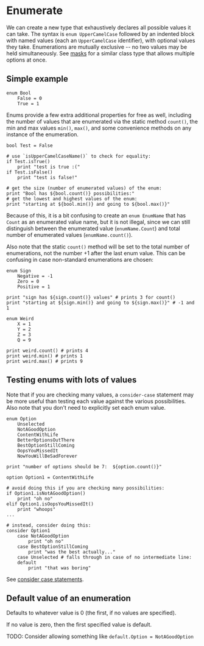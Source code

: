 # Enumerate

We can create a new type that exhaustively declares all possible values it can take.
The syntax is `enum UpperCamelCase` followed by an indented block with named values
(each an `UpperCamelCase` identifier), with optional values they take.  Enumerations
are mutually exclusive -- no two values may be held simultaneously.  See
[masks](./masks.md) for a similar class type that allows multiple options at once.

## Simple example

```
enum Bool
    False = 0
    True = 1
```

Enums provide a few extra additional properties for free as well, including the number of
values that are enumerated via the static method `count()`, the min and max values `min()`, `max()`,
and some convenience methods on any instance of the enumeration.

```
bool Test = False

# use `isUpperCamelCaseName()` to check for equality:
if Test.isTrue()
    print "test is true :("
if Test.isFalse()
    print "test is false!"

# get the size (number of enumerated values) of the enum:
print "Bool has ${bool.count()} possibilities:"
# get the lowest and highest values of the enum:
print "starting at ${bool.min()} and going to ${bool.max()}"
```

Because of this, it is a bit confusing to create an `enum EnumName` that has `Count` as an
enumerated value name, but it is not illegal, since we can still distinguish between the
enumerated value (`enumName.Count`) and total number of enumerated values (`enumName.count()`).

Also note that the static `count()` method will be set to the total number of
enumerations, not the number +1 after the last enum value.  This can be confusing
in case non-standard enumerations are chosen:

```
enum Sign
    Negative = -1
    Zero = 0
    Positive = 1

print "sign has ${sign.count()} values" # prints 3 for count()
print "starting at ${sign.min()} and going to ${sign.max()}" # -1 and 1

enum Weird
    X = 1
    Y = 2
    Z = 3
    Q = 9

print weird.count() # prints 4
print weird.min() # prints 1
print weird.max() # prints 9
```

## Testing enums with lots of values

Note that if you are checking many values, a `consider-case` statement may be more useful
than testing each value against the various possibilities.  Also note that you don't need
to explicitly set each enum value.

```
enum Option
    Unselected
    NotAGoodOption
    ContentWithLife
    BetterOptionsOutThere
    BestOptionStillComing
    OopsYouMissedIt
    NowYouWillBeSadForever

print "number of options should be 7:  ${option.count()}"

option Option1 = ContentWithLife

# avoid doing this if you are checking many possibilities:
if Option1.isNotAGoodOption()
    print "oh no"
elif Option1.isOopsYouMissedIt()
    print "whoops"
...

# instead, consider doing this:
consider Option1
    case NotAGoodOption
        print "oh no"
    case BestOptionStillComing
        print "was the best actually..."
    case Unselected # falls through in case of no intermediate line:
    default
        print "that was boring"
```

See [consider case statements](./consider_case.md).


## Default value of an enumeration

Defaults to whatever value is 0 (the first, if no values are specified).

If no value is zero, then the first specified value is default.

TODO: Consider allowing something like `default.Option = NotAGoodOption`
